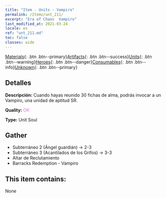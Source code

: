 ```yaml
---
title: "Item - Units - Vampiro"
permalink: /Items/unt_211/
excerpt: "Era of Chaos  Vampiro"
last_modified_at: 2021-03-24
locale: es
ref: "unt_211.md"
toc: false
classes: wide
---
```

 [Materials](/es/Items/){: .btn .btn--primary}[Artifacts](/es/Items/Artifacts/){: .btn .btn--success}[Units](/es/Items/Units/){: .btn .btn--warning}[Heroes](/es/Items/Heroes/){: .btn .btn--danger}[Consumables](/es/Items/Consumables/){: .btn .btn--info}[Unknown](/es/Items/Unknown/){: .btn .btn--primary}

## Detalles
 **Descripción:** Cuando hayas reunido 30 fichas de alma, podrás invocar a un Vampiro, una unidad de aptitud SR.

 **Quality:** <span style="color: #DA70D6">OK</span>

 **Type:** Unit Soul

## Gather

*    Subterráneo 2 (Ángel guardián) -> 2-3 
*    Subterráneo 3 (Acantilados de los Grifos) -> 3-3 
*    Altar de Reclutamiento 
*    Barracks Redemption - Vampiro 

## This item contains:

  None

